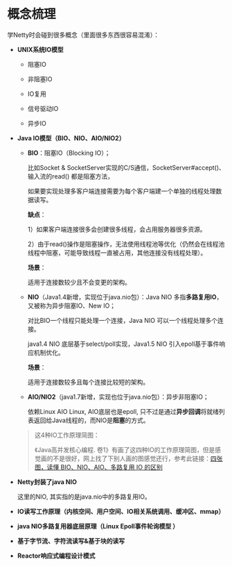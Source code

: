 # 概念梳理

学Netty时会碰到很多概念（里面很多东西很容易混淆）：

+ **UNIX系统IO模型**

  + 阻塞IO

  + 非阻塞IO

  + IO复用

  + 信号驱动IO

  + 异步IO

+ **Java IO模型（BIO、NIO、AIO/NIO2）**

  + **BIO**：阻塞IO（Blocking IO）；

    比如Socket & SocketServer实现的C/S通信，SocketServer#accept()、输入流的read() 都是阻塞方法，

    如果要实现处理多客户端连接需要为每个客户端建一个单独的线程处理数据读写。

    **缺点**：

    1）如果客户端连接很多会创建很多线程，会占用服务器很多资源。

    2）由于read()操作是阻塞操作，无法使用线程池等优化（仍然会在线程池线程中阻塞，可能导致线程一直被占用，其他连接没有线程处理）。

    **场景**：

    适用于连接数较少且不会变更的架构。

  + **NIO**（Java1.4新增，实现位于java.nio包）：Java NIO 多指**多路复用IO**，又被称为异步阻塞IO、New IO；

    对比BIO一个线程只能处理一个连接，Java NIO 可以一个线程处理多个连接。

    java1.4 NIO 底层基于select/poll实现，Java1.5 NIO 引入epoll基于事件响应机制优化。

    **场景**：

    适用于连接数较多且每个连接比较短的架构。

  + **AIO/NIO2**（java1.7新增，实现也位于java.nio包）：异步非阻塞IO；

    依赖Linux AIO Linux, AIO底层也是epoll, 只不过是通过**异步回调**将就绪列表返回给Java线程的，而NIO是**阻塞**的方式。

  > 这4种IO工作原理简图：
  >
  > 《Java高并发核心编程. 卷1》有画了这四种IO的工作原理简图，但是感觉画的不是很好，网上找了下别人画的图感觉还行，参考此链接：[四张图，读懂 BIO、NIO、AIO、多路复用 IO 的区别](https://mingongge.blog.csdn.net/article/details/119860637?spm=1001.2101.3001.6650.1&utm_medium=distribute.pc_relevant.none-task-blog-2~default~CTRLIST~default-1-119860637-blog-109811000.pc_relevant_multi_platform_whitelistv1_exp2&depth_1-utm_source=distribute.pc_relevant.none-task-blog-2~default~CTRLIST~default-1-119860637-blog-109811000.pc_relevant_multi_platform_whitelistv1_exp2&utm_relevant_index=2)

+ **Netty封装了java NIO**

  这里的NIO, 其实指的是java.nio中的多路复用IO。

+ **IO读写工作原理（内核空间、用户空间、IO相关系统调用、缓冲区、mmap）**

+ **java NIO多路复用器底层原理（Linux Epoll事件轮询模型 ）**

+ **基于字节流、字符流读写&基于块的读写**
+ **Reactor响应式编程设计模式**